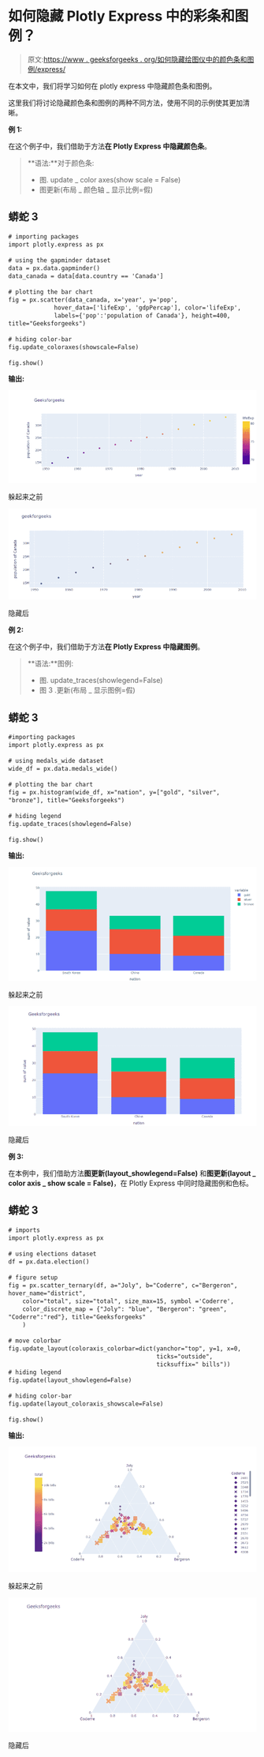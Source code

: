 # 如何隐藏 Plotly Express 中的彩条和图例？

> 原文:[https://www . geeksforgeeks . org/如何隐藏绘图仪中的颜色条和图例/express/](https://www.geeksforgeeks.org/how-to-hide-the-colorbar-and-legend-in-plotly-express/)

在本文中，我们将学习如何在 plotly express 中隐藏颜色条和图例。

这里我们将讨论隐藏颜色条和图例的两种不同方法，使用不同的示例使其更加清晰。

**例 1:**

在这个例子中，我们借助于方法**在 Plotly Express 中隐藏颜色条**。

> **语法:**对于颜色条:
> 
> *   图. update _ color axes(show scale = False)
> *   图更新(布局 _ 颜色轴 _ 显示比例=假)

## 蟒蛇 3

```
# importing packages
import plotly.express as px

# using the gapminder dataset
data = px.data.gapminder()
data_canada = data[data.country == 'Canada']

# plotting the bar chart
fig = px.scatter(data_canada, x='year', y='pop',
             hover_data=['lifeExp', 'gdpPercap'], color='lifeExp',
             labels={'pop':'population of Canada'}, height=400, title="Geeksforgeeks")

# hiding color-bar 
fig.update_coloraxes(showscale=False)

fig.show()
```

**输出:**

![](img/effb2b62105eec14ded8b52c1a593162.png)

躲起来之前

![](img/bd3089fc65325b8d7e37da52fb16490f.png)

隐藏后

**例 2:**

在这个例子中，我们借助于方法**在 Plotly Express 中隐藏图例**。

> **语法:**图例:
> 
> *   图. update_traces(showlegend=False)
> *   图 3 .更新(布局 _ 显示图例=假)

## 蟒蛇 3

```
#importing packages
import plotly.express as px

# using medals_wide dataset
wide_df = px.data.medals_wide()

# plotting the bar chart
fig = px.histogram(wide_df, x="nation", y=["gold", "silver", "bronze"], title="Geeksforgeeks")

# hiding legend 
fig.update_traces(showlegend=False)

fig.show()
```

**输出:**

![](img/331548bbccff2fb416a5396545c4a792.png)

躲起来之前

![](img/dc0c895d7775d8bab10d2bf5ba8b07ec.png)

隐藏后

**例 3:**

在本例中，我们借助方法**图更新(layout_showlegend=False)** 和**图更新(layout _ color axis _ show scale = False)**，在 Plotly Express 中同时隐藏图例和色标。

## 蟒蛇 3

```
# imports
import plotly.express as px

# using elections dataset
df = px.data.election()

# figure setup
fig = px.scatter_ternary(df, a="Joly", b="Coderre", c="Bergeron", hover_name="district", 
    color="total", size="total", size_max=15, symbol ='Coderre',
    color_discrete_map = {"Joly": "blue", "Bergeron": "green", "Coderre":"red"}, title="Geeksforgeeks"
    )

# move colorbar
fig.update_layout(coloraxis_colorbar=dict(yanchor="top", y=1, x=0,
                                          ticks="outside",
                                          ticksuffix=" bills"))
# hiding legend
fig.update(layout_showlegend=False)

# hiding color-bar
fig.update(layout_coloraxis_showscale=False)

fig.show()
```

**输出:**

![](img/e4029ccaff297883cee5dc459f95015f.png)

躲起来之前

![](img/cc6ae6be7e81c91d6a8a54c25b07a28f.png)

隐藏后